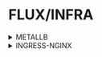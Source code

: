 # FLUX/INFRA

<details><summary>METALLB</summary>

---
apiVersion: kustomize.toolkit.fluxcd.io/v1
kind: Kustomization
metadata:
  name: metallb
  namespace: flux-system
spec:
  interval: 1h
  retryInterval: 1m
  timeout: 5m
  sourceRef:
    kind: GitRepository
    name: flux-system
  path: ./infra/metallb
  prune: true
  wait: true
  postBuild:
    substitute:
      IP_RANGE: 10.31.103.11-10.31.103.12

</details>

<details><summary>INGRESS-NGINX</summary>

---
apiVersion: kustomize.toolkit.fluxcd.io/v1
kind: Kustomization
metadata:
  name: ingress-nginx
  namespace: flux-system
spec:
  interval: 1h
  retryInterval: 1m
  timeout: 5m
  sourceRef:
    kind: GitRepository
    name: flux-system
  path: ./infra/ingress-nginx
  dependsOn:
    - name: metallb
  prune: true
  wait: true

</details>